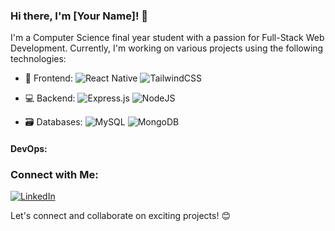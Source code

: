 ### Hi there, I'm [Your Name]! 👋

I'm a Computer Science final year student with a passion for Full-Stack Web Development. 
Currently, I'm working on various projects using the following technologies:

- 🚀 Frontend: ![React Native](https://img.shields.io/badge/react_native-%2320232a.svg?style=for-the-badge&logo=react&logoColor=%2361DAFB)
                ![TailwindCSS](https://img.shields.io/badge/tailwindcss-%2338B2AC.svg?style=for-the-badge&logo=tailwind-css&logoColor=white)

- 💻 Backend: ![Express.js](https://img.shields.io/badge/express.js-%23404d59.svg?style=for-the-badge&logo=express&logoColor=%2361DAFB)
              ![NodeJS](https://img.shields.io/badge/node.js-6DA55F?style=for-the-badge&logo=node.js&logoColor=white)

- 🗃️ Databases: ![MySQL](https://img.shields.io/badge/mysql-%2300f.svg?style=for-the-badge&logo=mysql&logoColor=white)
                ![MongoDB](https://img.shields.io/badge/MongoDB-%234ea94b.svg?style=for-the-badge&logo=mongodb&logoColor=white)

#### DevOps:



### Connect with Me:

[![LinkedIn](https://img.shields.io/badge/LinkedIn-blue?style=flat&logo=linkedin&labelColor=blue)](https://www.linkedin.com/in/linkedin.com/in/dawit-habte/)

Let's connect and collaborate on exciting projects! 😊

